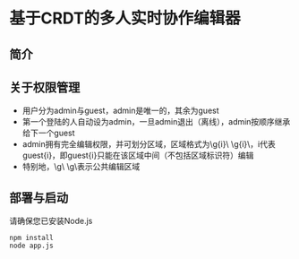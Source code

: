 # 基于CRDT的多人实时协作编辑器
## 简介
## 关于权限管理
* 用户分为admin与guest，admin是唯一的，其余为guest
* 第一个登陆的人自动设为admin，一旦admin退出（离线），admin按顺序继承给下一个guest
* admin拥有完全编辑权限，并可划分区域，区域格式为\g{i}\ \g{i}\，i代表guest{i}，即guest{i}只能在该区域中间（不包括区域标识符）编辑
* 特别地，\g\ \g\表示公共编辑区域

## 部署与启动
请确保您已安装Node.js
```
npm install
node app.js
```
